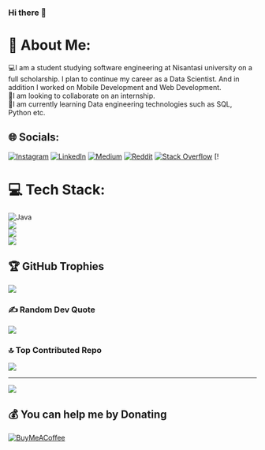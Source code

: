 ### Hi there 👋

# 💫 About Me:
💻I am a student studying software engineering at Nisantasi university on a full scholarship. I plan to continue my career as a Data Scientist. And in addition I worked on Mobile Development and Web Development. <br>🤝I am looking to collaborate on an internship.<br>🌱I am currently learning Data engineering technologies such as SQL, Python etc. <br>


## 🌐 Socials:
 [![Instagram](https://img.shields.io/badge/Instagram-%23E4405F.svg?logo=Instagram&logoColor=white)](https://www.instagram.com/akkusueda/) [![LinkedIn](https://img.shields.io/badge/LinkedIn-%230077B5.svg?logo=linkedin&logoColor=white)](https://linkedin.com/in/suedakkus) [![Medium](https://img.shields.io/badge/Medium-12100E?logo=medium&logoColor=white)](https://medium.com/@suedakkus2003)  [![Reddit](https://img.shields.io/badge/Reddit-%23FF4500.svg?logo=Reddit&logoColor=white)](https://reddit.com/user/No_Huckleberry_1143) [![Stack Overflow](https://img.shields.io/badge/-Stackoverflow-FE7A16?logo=stack-overflow&logoColor=white)](https://stackoverflow.com/users/21664406/suedakkus) [!

# 💻 Tech Stack:
 ![Java](https://img.shields.io/badge/java-%23ED8B00.svg?style=for-the-badge&logo=java&logoColor=white)
 <br>
![](https://github-readme-stats.vercel.app/api?username=suedakkus&theme=jolly&hide_border=true&include_all_commits=true&count_private=true)<br/>
![](https://github-readme-streak-stats.herokuapp.com/?user=suedakkus&theme=jolly&hide_border=true)<br/>
![](https://github-readme-stats.vercel.app/api/top-langs/?username=suedakkus&theme=jolly&hide_border=true&include_all_commits=true&count_private=true&layout=compact)

## 🏆 GitHub Trophies
![](https://github-profile-trophy.vercel.app/?username=suedakkus&theme=onedark&no-frame=true&no-bg=true&margin-w=4)

### ✍ Random Dev Quote
![](https://quotes-github-readme.vercel.app/api?type=horizontal&theme=radical)

### 🔝 Top Contributed Repo
![](https://github-contributor-stats.vercel.app/api?username=suedakkus&limit=5&theme=monokai&combine_all_yearly_contributions=true)

---
[![](https://visitcount.itsvg.in/api?id=suedakkus&icon=2&color=5)](https://visitcount.itsvg.in)

  ## 💰 You can help me by Donating
  [![BuyMeACoffee](https://img.shields.io/badge/Buy%20Me%20a%20Coffee-ffdd00?style=for-the-badge&logo=buy-me-a-coffee&logoColor=black)](https://buymeacoffee.com/suedakkus) 

  
<!-- Proudly created with GPRM ( https://gprm.itsvg.in ) -->
